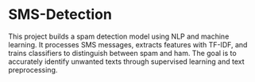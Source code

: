 # SMS-Detection
This project builds a spam detection model using NLP and machine learning. It processes SMS messages, extracts features with TF-IDF, and trains classifiers to distinguish between spam and ham. The goal is to accurately identify unwanted texts through supervised learning and text preprocessing.
